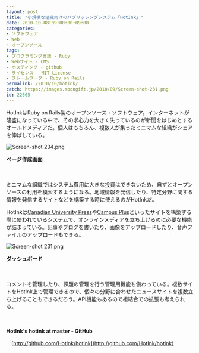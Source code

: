 ```yaml
---
layout: post
title: "小規模な組織向けのパブリッシングシステム「HotInk」"
date: 2010-10-08T09:00:00+09:00
categories:
- ソフトウェア
- Web
- オープンソース
tags: 
- プログラミング言語 - Ruby
- Webサイト - CMS
- ホスティング - github
- ライセンス - MIT License
- フレームワーク - Ruby on Rails
permalink: /2010/10/hotink/
catch: https://images.moongift.jp/2010/09/Screen-shot-231.png
id: 22565
---
```

HotInkはRuby on Rails製のオープンソース・ソフトウェア。インターネットが隆盛になっている中で、その求心力を大きく失っているのが新聞をはじめとするオールドメディアだ。個人はもちろん、複数人が集ったミニマムな組織がシェアを伸ばしている。

  

![Screen-shot 234.png](https://images.moongift.jp/2010/09/Screen-shot-234.png)  
  
**ページ作成画面**

  

　

  

ミニマムな組織ではシステム費用に大きな投資はできないため、自ずとオープンソースの利用を模索するようになる。地域情報を発信したり、特定分野に関する情報を発信するサイトなどを構築する時に使えるのがHotInkだ。

  
<!--more-->

HotInkは[Canadian University Press](http://www.cup.ca/)や[Campus Plus](http://www.campusplus.com/)といったサイトを構築する際に使われているシステムで、オンラインメディアを立ち上げるのに必要な機能が詰まっている。記事やブログを書いたり、画像をアップロードしたり、音声ファイルのアップロードもできる。

  

![Screen-shot 231.png](https://images.moongift.jp/2010/09/Screen-shot-231.png)  
  
**ダッシュボード**

  

　

  

コメントを管理したり、課題の管理を行う管理用機能も備わっている。複数サイトをHotInk上で管理できるので、個々の分野に合わせたニュースサイトを複数立ち上げることもできるだろう。API機能もあるので祖結合での拡張も考えられる。

  

　

  

**HotInk's hotink at master - GitHub**  
  
　[http://github.com/HotInk/hotink](http://github.com/HotInk/hotink)

  
